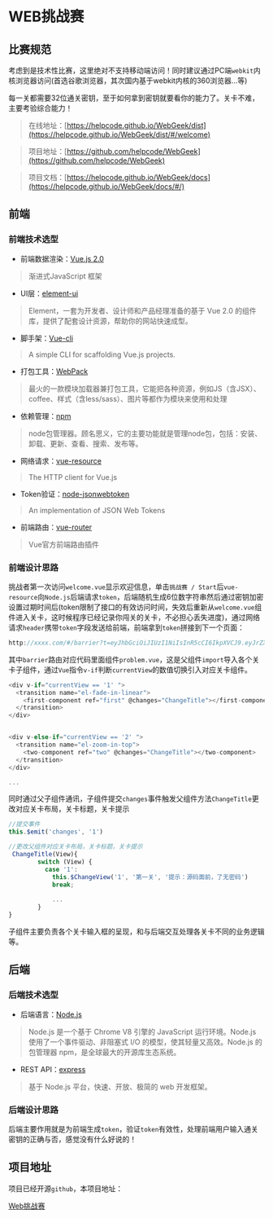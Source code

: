 # WEB挑战赛

## 比赛规范

考虑到是技术性比赛，这里绝对不支持移动端访问！同时建议通过PC端`webkit`内核浏览器访问(首选谷歌浏览器，其次国内基于webkit内核的360浏览器...等)

每一关都需要32位通关密钥，至于如何拿到密钥就要看你的能力了。关卡不难，主要考验综合能力！

> 在线地址：[https://helpcode.github.io/WebGeek/dist](https://helpcode.github.io/WebGeek/dist/#/welcome)

> 项目地址：[https://github.com/helpcode/WebGeek](https://github.com/helpcode/WebGeek)

> 项目文档：[https://helpcode.github.io/WebGeek/docs](https://helpcode.github.io/WebGeek/docs/#/)



## 前端

### 前端技术选型

- 前端数据渲染：[Vue.js 2.0](http://cn.vuejs.org/)
> 渐进式JavaScript 框架

- UI层：[element-ui](http://element.eleme.io/#/zh-CN)
> Element，一套为开发者、设计师和产品经理准备的基于 Vue 2.0 的组件库，提供了配套设计资源，帮助你的网站快速成型。

- 脚手架：[Vue-cli](https://github.com/vuejs/vue-cli)
> A simple CLI for scaffolding Vue.js projects.

- 打包工具：[WebPack](http://webpack.github.io/)
> 最火的一款模块加载器兼打包工具，它能把各种资源，例如JS（含JSX）、coffee、样式（含less/sass）、图片等都作为模块来使用和处理

- 依赖管理：[npm](https://www.npmjs.com/)
> node包管理器。顾名思义，它的主要功能就是管理node包，包括：安装、卸载、更新、查看、搜索、发布等。

- 网络请求：[vue-resource](https://github.com/pagekit/vue-resource)
> The HTTP client for Vue.js

- Token验证：[node-jsonwebtoken](https://github.com/auth0/node-jsonwebtoken)
> An implementation of JSON Web Tokens

- 前端路由：[vue-router](https://router.vuejs.org/zh-cn/)
> Vue官方前端路由插件

### 前端设计思路

挑战者第一次访问`welcome.vue`显示欢迎信息，单击`挑战赛 / Start`后`vue-resource`向`Node.js`后端请求`token`，后端随机生成6位数字符串然后通过密钥加密设置过期时间后(token限制了接口的有效访问时间，失效后重新从`welcome.vue`组件进入关卡，这时候程序已经记录你闯关的关卡，不必担心丢失进度)，通过网络请求`header`携带`token`字段发送给前端，前端拿到`token`拼接到下一个页面：

```javascript
http://xxxx.com/#/barrier?t=eyJhbGciOiJIUzI1NiIsInR5cCI6IkpXVCJ9.eyJrZXkiOiIzNTQ5NTkiLCJpYXQiOjE0OTY4MDM4ODQsImV4cCI6MTQ5NjgwNDAwNH0.5MPH2kQ_J2Tg_Cu9kBqejqem-sYjV4OBRlhJjSG0ALA
```

其中`barrier`路由对应代码里面组件`problem.vue`，这是父组件`import`导入各个关卡子组件，通过`Vue`指令`v-if`判断`currentView`的数值切换引入对应关卡组件。

```javascript
<div v-if="currentView == '1' ">
  <transition name="el-fade-in-linear">
    <first-component ref="first" @changes="ChangeTitle"></first-component>
  </transition>
</div>


<div v-else-if="currentView == '2' ">
  <transition name="el-zoom-in-top">
    <two-component ref="two" @changes="ChangeTitle"></two-component>
  </transition>
</div>

...

```

同时通过父子组件通讯，子组件提交`changes`事件触发父组件方法`ChangeTitle`更改对应关卡布局，关卡标题，关卡提示

```javascript
//提交事件
this.$emit('changes', '1')
```
```javascript
//更改父组件对应关卡布局，关卡标题，关卡提示
 ChangeTitle(View){
        switch (View) {
          case '1':
            this.$ChangeView('1', '第一关', '提示：源码面前，了无密码')
            break;
            
            ...
        }
}
```

子组件主要负责各个关卡输入框的呈现，和与后端交互处理各关卡不同的业务逻辑等。

## 后端

### 后端技术选型

- 后端语言：[Node.js](https://nodejs.org/en/)

> Node.js 是一个基于 Chrome V8 引擎的 JavaScript 运行环境。Node.js 使用了一个事件驱动、非阻塞式 I/O 的模型，使其轻量又高效。Node.js 的包管理器 npm，是全球最大的开源库生态系统。

- REST API：[express](http://www.expressjs.com.cn/)

> 基于 Node.js 平台，快速、开放、极简的 web 开发框架。

### 后端设计思路

后端主要作用就是为前端生成`token`，验证`token`有效性，处理前端用户输入通关密钥的正确与否，感觉没有什么好说的！

## 项目地址


项目已经开源`github`，本项目地址：

[Web挑战赛](https://github.com/helpcode/WebGeek)
